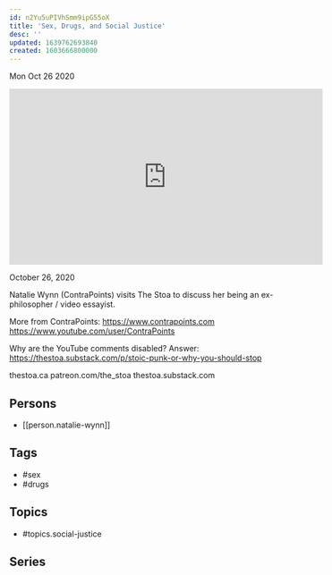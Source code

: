 ```yaml
---
id: n2Yu5uPIVhSmm9ipG55oX
title: 'Sex, Drugs, and Social Justice'
desc: ''
updated: 1639762693840
created: 1603666800000
---
```





Mon Oct 26 2020

<iframe width="560" height="315" src="https://www.youtube.com/embed/N4MuJDOUO_0" title="Sex, Drugs, and Social Justice w/ Natalie Wynn (ContraPoints)" frameborder="0" allow="accelerometer; autoplay; clipboard-write; encrypted-media; gyroscope; picture-in-picture" allowfullscreen ></iframe>

October 26, 2020

Natalie Wynn (ContraPoints) visits The Stoa to discuss her being an ex-philosopher / video essayist.

More from ContraPoints:
https://www.contrapoints.com
https://www.youtube.com/user/ContraPoints

Why are the YouTube comments disabled? Answer: https://thestoa.substack.com/p/stoic-punk-or-why-you-should-stop

thestoa.ca
patreon.com/the_stoa
thestoa.substack.com

## Persons

- [[person.natalie-wynn]]

## Tags

- #sex
- #drugs

## Topics

- #topics.social-justice

## Series



